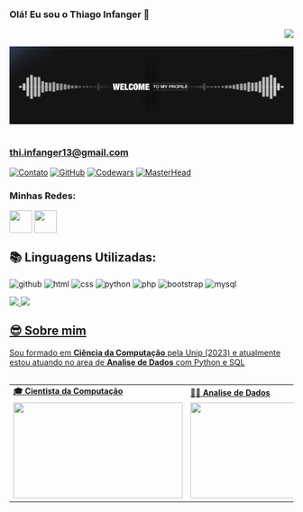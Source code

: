 ### Olá! Eu sou o Thiago Infanger 🤟

<img align="right" src="https://komarev.com/ghpvc/?username=ThiagoInfanger&color=ff69b4"><br>

<div align="center">
  <a href="https://github.com/Lcxm2002">
    <img align="center" src=".github/workflows/Welcome.gif" "width="400">
  </a>
</div>
<br>
<h3>
  <a href="https://mail.google.com/mail/u/0/#inbox?compose=GTvVlcRzBlSMjGSQHlDlJdkDmjRVBTpJMKWMxLWqqKGclvQCPhnQpvKdvPZVNRJRZNqrnhqcJCSvd">
    thi.infanger13@gmail.com
  </a>
</h3>

[![Contato](https://img.shields.io/badge/Gmail-D14836?style=for-the-badge&logo=gmail&logoColor=white)](https://mail.google.com)
[![GitHub](https://img.shields.io/badge/GitHub-100000?style=for-the-badge&logo=github&logoColor=white)](https://github.com/ThiagoInfanger)
[![Codewars](https://img.shields.io/badge/Codewars-B1361E?style=for-the-badge&logo=Codewars&logoColor=white)](https://www.codewars.com/users/ThiagoInfanger)
[![MasterHead](tenor.gif)](https://github.com/ThiagoInfanger)

<h3 align="left">Minhas Redes: </h3>
<p align="left">
<a href="https://www.linkedin.com/in/thiago-infanger-7214ab181/" target="blank"><img align="center" src="https://cdn.icon-icons.com/icons2/805/PNG/512/linkedin_icon-icons.com_65929.png" alt="" height="40" width="40" /></a>
<a href="https://www.instagram.com/thiagoinfanger.pro/" target="blank"><img align="center" src="https://cdn.icon-icons.com/icons2/1211/PNG/512/1491580635-yumminkysocialmedia26_83102.png" alt="" height="40" width="40" /></a>
</p>

## 📚 Linguagens Utilizadas:

<img src="https://cdn.icon-icons.com/icons2/936/PNG/512/github-logo_icon-icons.com_73546.png" alt="github" width="40" height="40" style="max-width:100%;"></img>
<img src="https://cdn.icon-icons.com/icons2/2415/PNG/512/html_original_wordmark_logo_icon_146478.png" alt="html" width="40" height="40" style="max-width:100%;"></img>
<img src="https://cdn.icon-icons.com/icons2/2107/PNG/512/file_type_css_icon_130661.png" alt="css" width="40" height="40" style="max-width:100%;"></img>
<img src="https://cdn.icon-icons.com/icons2/112/PNG/512/python_18894.png" alt="python" width="40" height="40" style="max-width:100%;"></img>
<img src="https://cdn.icon-icons.com/icons2/2107/PNG/512/file_type_php_icon_130266.png" alt="php" width="40" height="40" style="max-width:100%;"></img>
<img src="https://cdn.icon-icons.com/icons2/2415/PNG/512/bootstrap_plain_wordmark_logo_icon_146620.png" alt="bootstrap" width="40" height="40" style="max-width:100%;"></img>
<img src="https://cdn.icon-icons.com/icons2/2415/PNG/512/mysql_original_wordmark_logo_icon_146417.png" alt="mysql" width="40" height="40" style="max-width:100%;"></img>
    
<div>
  <a href="https://github.com/ThiagoInfanger">
  <img height="180em" src="https://github-readme-stats.vercel.app/api?username=ThiagoInfanger&show_icons=true&theme=merko&hide_border=true&count_private=true"/>
  <img height="180em" src="https://github-readme-stats.vercel.app/api/top-langs/?username=ThiagoInfanger&langs_count=8&layout=compact&theme=merko&hide_border=true"/>
</div>

## 😎 Sobre mim

Sou formado em <b>Ciência da Computação</b> pela Unip (2023) e atualmente estou atuando no area de <b>Analise de Dados</b> com Python e SQL <br><br>

<div align="center">
  <table>
    <tr>
      <td><b>🎓 Cientista da Computação</b></td>
      <td><b>👨‍💻 Analise de Dados</b></td>
    </tr>
    <tr>
      <td><img src="https://media.giphy.com/media/26tn33aiTi1jkl6H6/giphy.gif" width="300px" height="170px"></td>
      <td><img src="https://media.giphy.com/media/PLWtp8kU6308htcQO0/giphy.gif" width="300px" height="170px"> </td>
    </tr>
  </table>
</div>




